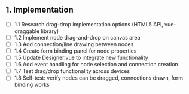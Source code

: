 ## 1. Implementation
- [ ] 1.1 Research drag-drop implementation options (HTML5 API, vue-draggable library)
- [ ] 1.2 Implement node drag-and-drop on canvas area
- [ ] 1.3 Add connection/line drawing between nodes
- [ ] 1.4 Create form binding panel for node properties
- [ ] 1.5 Update Designer.vue to integrate new functionality
- [ ] 1.6 Add event handling for node selection and connection creation
- [ ] 1.7 Test drag/drop functionality across devices
- [ ] 1.8 Self-test: verify nodes can be dragged, connections drawn, form binding works
